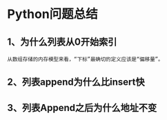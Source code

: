 # Python问题总结

## 1、为什么列表从0开始索引

```
从数组存储的内存模型来看，“下标”最确切的定义应该是“偏移量”。
```



## 2、列表append为什么比insert快

## 3、列表Append之后为什么地址不变